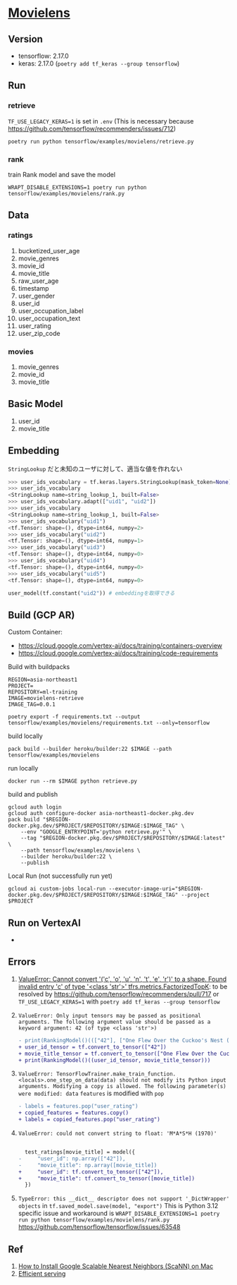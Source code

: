 # [Movielens](https://www.tensorflow.org/recommenders/examples/basic_retrieval)

## Version

- tensorflow: 2.17.0
- keras: 2.17.0 (`poetry add tf_keras --group tensorflow`)

## Run

### retrieve

`TF_USE_LEGACY_KERAS=1` is set in `.env` (This is necessary because https://github.com/tensorflow/recommenders/issues/712)

```
poetry run python tensorflow/examples/movielens/retrieve.py
```

### rank

train Rank model and save the model

```
WRAPT_DISABLE_EXTENSIONS=1 poetry run python tensorflow/examples/movielens/rank.py
```

## Data

### ratings

1. bucketized_user_age
1. movie_genres
1. movie_id
1. movie_title
1. raw_user_age
1. timestamp
1. user_gender
1. user_id
1. user_occupation_label
1. user_occupation_text
1. user_rating
1. user_zip_code

### movies

1. movie_genres
1. movie_id
1. movie_title


## Basic Model

1. user_id
1. movie_title

## Embedding

`StringLookup` だと未知のユーザに対して、適当な値を作れない

```py
>>> user_ids_vocabulary = tf.keras.layers.StringLookup(mask_token=None)
>>> user_ids_vocabulary
<StringLookup name=string_lookup_1, built=False>
>>> user_ids_vocabulary.adapt(["uid1", "uid2"])
>>> user_ids_vocabulary
<StringLookup name=string_lookup_1, built=False>
>>> user_ids_vocabulary("uid1")
<tf.Tensor: shape=(), dtype=int64, numpy=2>
>>> user_ids_vocabulary("uid2")
<tf.Tensor: shape=(), dtype=int64, numpy=1>
>>> user_ids_vocabulary("uid3")
<tf.Tensor: shape=(), dtype=int64, numpy=0>
>>> user_ids_vocabulary("uid4")
<tf.Tensor: shape=(), dtype=int64, numpy=0>
>>> user_ids_vocabulary("uid5")
<tf.Tensor: shape=(), dtype=int64, numpy=0>
```

```py
user_model(tf.constant("uid2")) # embeddingを取得できる
```

## Build (GCP AR)

Custom Container:
- https://cloud.google.com/vertex-ai/docs/training/containers-overview
- https://cloud.google.com/vertex-ai/docs/training/code-requirements

Build with buildpacks

```
REGION=asia-northeast1
PROJECT=
REPOSITORY=ml-training
IMAGE=movielens-retrieve
IMAGE_TAG=0.0.1
```

```
poetry export -f requirements.txt --output tensorflow/examples/movielens/requirements.txt --only=tensorflow
```

build locally

```
pack build --builder heroku/builder:22 $IMAGE --path tensorflow/examples/movielens
```

run locally

```
docker run --rm $IMAGE python retrieve.py
```

build and publish

```
gcloud auth login
gcloud auth configure-docker asia-northeast1-docker.pkg.dev
pack build "$REGION-docker.pkg.dev/$PROJECT/$REPOSITORY/$IMAGE:$IMAGE_TAG" \
    --env "GOOGLE_ENTRYPOINT='python retrieve.py'" \
    --tag "$REGION-docker.pkg.dev/$PROJECT/$REPOSITORY/$IMAGE:latest" \
    --path tensorflow/examples/movielens \
    --builder heroku/builder:22 \
    --publish
```

Local Run (not successfully run yet)

```
gcloud ai custom-jobs local-run --executor-image-uri="$REGION-docker.pkg.dev/$PROJECT/$REPOSITORY/$IMAGE:$IMAGE_TAG" --project $PROJECT
```

## Run on VertexAI

-

## Errors

1. [ValueError: Cannot convert '('c', 'o', 'u', 'n', 't', 'e', 'r')' to a shape. Found invalid entry 'c' of type '<class 'str'>' tfrs.metrics.FactorizedTopK](https://github.com/tensorflow/recommenders/issues/712): to be resolved by https://github.com/tensorflow/recommenders/pull/717 or `TF_USE_LEGACY_KERAS=1` with `poetry add tf_keras --group tensorflow`

1. `ValueError: Only input tensors may be passed as positional arguments. The following argument value should be passed as a keyword argument: 42 (of type <class 'str'>)`
    ```diff
    - print(RankingModel()((["42"], ["One Flew Over the Cuckoo's Nest (1975)"])))
    + user_id_tensor = tf.convert_to_tensor(["42"])
    + movie_title_tensor = tf.convert_to_tensor(["One Flew Over the Cuckoo's Nest (1975)"])
    + print(RankingModel()((user_id_tensor, movie_title_tensor)))
    ```

1. `ValueError: TensorFlowTrainer.make_train_function.<locals>.one_step_on_data(data) should not modify its Python input arguments. Modifying a copy is allowed. The following parameter(s) were modified: data`
    `features` is modified with `pop`

    ```diff
    - labels = features.pop("user_rating")
    + copied_features = features.copy()
    + labels = copied_features.pop("user_rating")
    ```
1. `ValueError: could not convert string to float: 'M*A*S*H (1970)'`

    ```diff

      test_ratings[movie_title] = model({
    -     "user_id": np.array(["42"]),
    -     "movie_title": np.array([movie_title])
    +     "user_id": tf.convert_to_tensor(["42"]),
    +     "movie_title": tf.convert_to_tensor([movie_title])
      })
    ```
1. `TypeError: this __dict__ descriptor does not support '_DictWrapper' objects` in `tf.saved_model.save(model, "export")`
    This is Python 3.12 specific issue and workaround is `WRAPT_DISABLE_EXTENSIONS=1 poetry run python tensorflow/examples/movielens/rank.py`
    https://github.com/tensorflow/tensorflow/issues/63548

## Ref

1. [How to Install Google Scalable Nearest Neighbors (ScaNN) on Mac](https://eugeneyan.com/writing/how-to-install-scann-on-mac/)
1. [Efficient serving](https://www.tensorflow.org/recommenders/examples/efficient_serving)
